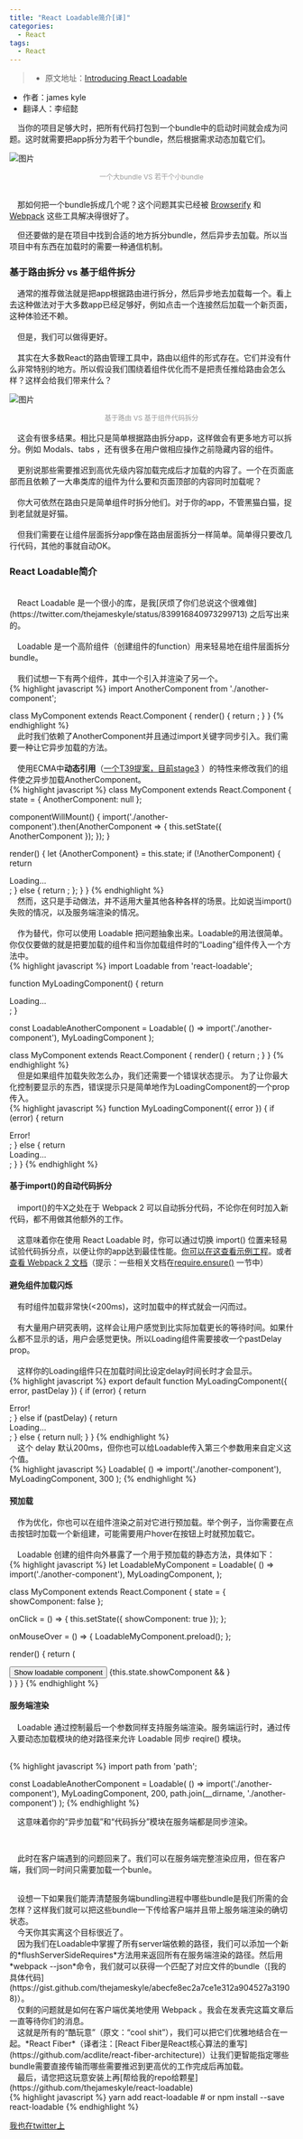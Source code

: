 ```yaml
---
title: "React Loadable简介[译]"
categories:
  - React
tags:
  - React
---
```


> * 原文地址：[Introducing React Loadable](https://medium.com/@thejameskyle/react-loadable-2674c59de178)
* 作者：james kyle
* 翻译人：李绍懿

&emsp;当你的项目足够大时，把所有代码打包到一个bundle中的启动时间就会成为问题。这时就需要把app拆分为若干个bundle，然后根据需求动态加载它们。

![图片](/assets/image1.png)
<center style="font-size:12px;color:#9a9a9a">
    一个大bundle VS 若干个小bundle
</center>
<br>

&emsp;那如何把一个bundle拆成几个呢？这个问题其实已经被 [Browserify](https://github.com/substack/factor-bundle) 和 [Webpack](https://webpack.js.org/guides/code-splitting/) 这些工具解决得很好了。
<br>

&emsp;但还要做的是在项目中找到合适的地方拆分bundle，然后异步去加载。所以当项目中有东西在加载时的需要一种通信机制。
<br>

### 基于路由拆分 vs 基于组件拆分

&emsp;通常的推荐做法就是把app根据路由进行拆分，然后异步地去加载每一个。看上去这种做法对于大多数app已经足够好，例如点击一个连接然后加载一个新页面，这种体验还不赖。
<br>
<br>
&emsp;但是，我们可以做得更好。
<br>
<br>
&emsp;其实在大多数React的路由管理工具中，路由以组件的形式存在。它们并没有什么非常特别的地方。所以假设我们围绕着组件优化而不是把责任推给路由会怎么样？这样会给我们带来什么？

![图片](/assets/image2.png)
<center style="font-size:12px;color:#9a9a9a">
    基于路由 VS 基于组件代码拆分
</center>
<br>
&emsp;这会有很多结果。相比只是简单根据路由拆分app，这样做会有更多地方可以拆分。例如 Modals、tabs ，还有很多在用户做相应操作之前隐藏内容的组件。
<br>
<br>
&emsp;更别说那些需要推迟到高优先级内容加载完成后才加载的内容了。一个在页面底部而且依赖了一大串类库的组件为什么要和页面顶部的内容同时加载呢？
<br>
<br>
&emsp;你大可依然在路由只是简单组件时拆分他们。对于你的app，不管黑猫白猫，捉到老鼠就是好猫。
<br>
<br>
&emsp;但我们需要在让组件层面拆分app像在路由层面拆分一样简单。简单得只要改几行代码，其他的事就自动OK。

### React Loadable简介
<br>
&emsp;React Loadable 是一个很小的库，是我[厌烦了你们总说这个很难做](https://twitter.com/thejameskyle/status/839916840973299713) 之后写出来的。
<br>
<br>
&emsp;Loadable 是一个高阶组件（创建组件的function）用来轻易地在组件层面拆分bundle。
<br>
<br>
&emsp;我们试想一下有两个组件，其中一个引入并渲染了另一个。
<br>
{% highlight javascript %}
import AnotherComponent from './another-component';

class MyComponent extends React.Component {
  render() {
    return <AnotherComponent/>;
  }
}
{% endhighlight %}
<br>
&emsp;此时我们依赖了AnotherComponent并且通过import关键字同步引入。我们需要一种让它异步加载的方法。
<br>
<br>
&emsp;使用ECMA中**动态引用**（[一个T39提案，目前stage3](https://github.com/tc39/proposal-dynamic-import) ）的特性来修改我们的组件使之异步加载AnotherComponent。
<br>
{% highlight javascript %}
class MyComponent extends React.Component {
  state = {
    AnotherComponent: null
  };

  componentWillMount() {
    import('./another-component').then(AnotherComponent => {
      this.setState({ AnotherComponent });
    });
  }

  render() {
    let {AnotherComponent} = this.state;
    if (!AnotherComponent) {
      return <div>Loading...</div>;
    } else {
      return <AnotherComponent/>;
    };
  }
}
{% endhighlight %}
<br>
&emsp;然而，这只是手动做法，并不适用大量其他各种各样的场景。比如说当import()失败的情况，以及服务端渲染的情况。
<br>
<br>
&emsp;作为替代，你可以使用 Loadable 把问题抽象出来。Loadable的用法很简单。你仅仅要做的就是把要加载的组件和当你加载组件时的“Loading”组件传入一个方法中。
<br>
{% highlight javascript %}
import Loadable from 'react-loadable';

function MyLoadingComponent() {
  return <div>Loading...</div>;
}

const LoadableAnotherComponent = Loadable(
  () => import('./another-component'),
  MyLoadingComponent
);

class MyComponent extends React.Component {
  render() {
    return <LoadableAnotherComponent/>;
  }
}
{% endhighlight %}
<br>
&emsp;但是如果组件加载失败怎么办，我们还需要一个错误状态提示。
为了让你最大化控制要显示的东西，错误提示只是简单地作为LoadingComponent的一个prop传入。
<br>
{% highlight javascript %}
function MyLoadingComponent({ error }) {
  if (error) {
    return <div>Error!</div>;
  } else {
    return <div>Loading...</div>;
  }
}
{% endhighlight %}
<br>

#### 基于import()的自动代码拆分

&emsp;import()的牛X之处在于 Webpack 2 可以自动拆分代码，不论你在何时加入新代码，都不用做其他额外的工作。
<br>
<br>
&emsp;这意味着你在使用 React Loadable 时，你可以通过切换 import() 位置来轻易试验代码拆分点，以便让你的app达到最佳性能。[你可以在这查看示例工程](https://github.com/thejameskyle/react-loadable-example)。或者[查看 Webpack 2 文档](https://webpack.js.org/guides/code-splitting-import/)（提示：一些相关文档在[require.ensure()](https://webpack.js.org/guides/code-splitting-require//) 一节中）
<br>

#### 避免组件加载闪烁
&emsp;有时组件加载非常快(<200ms)，这时加载中的样式就会一闪而过。
<br>
<br>
&emsp;有大量用户研究表明，这样会让用户感觉到比实际加载更长的等待时间。如果什么都不显示的话，用户会感觉更快。所以Loading组件需要接收一个pastDelay prop。
<br>
<br>
&emsp;这样你的Loading组件只在加载时间比设定delay时间长时才会显示。
<br>
{% highlight javascript %}
export default function MyLoadingComponent({ error, pastDelay }) {
  if (error) {
    return <div>Error!</div>;
  } else if (pastDelay) {
    return <div>Loading...</div>;
  } else {
    return null;
  }
}
{% endhighlight %}
<br>
&emsp;这个 delay 默认200ms，但你也可以给Loadable传入第三个参数用来自定义这个值。
<br>
{% highlight javascript %}
Loadable(
  () => import('./another-component'),
  MyLoadingComponent,
  300
);
{% endhighlight %}
<br>

#### 预加载

&emsp;作为优化，你也可以在组件渲染之前对它进行预加载。举个例子，当你需要在点击按钮时加载一个新组建，可能需要用户hover在按钮上时就预加载它。
<br>
<br>
&emsp;Loadable 创建的组件向外暴露了一个用于预加载的静态方法，具体如下：
<br>
{% highlight javascript %}
let LoadableMyComponent = Loadable(
  () => import('./another-component'),
  MyLoadingComponent,
);

class MyComponent extends React.Component {
  state = { showComponent: false };

  onClick = () => {
    this.setState({ showComponent: true });
  };

  onMouseOver = () => {
    LoadableMyComponent.preload();
  };

  render() {
    return (
      <div>
        <button onClick={this.onClick} onMouseOver={this.onMouseOver}>
          Show loadable component
        </button>
        {this.state.showComponent && <LoadableMyComponent/>}
      </div>
    )
  }
}
{% endhighlight %}
<br>

#### 服务端渲染

&emsp;Loadable 通过控制最后一个参数同样支持服务端渲染。服务端运行时，通过传入要动态加载模块的绝对路径来允许 Loadable 同步 reqire() 模块。

<br>
{% highlight javascript %}
import path from 'path';

const LoadableAnotherComponent = Loadable(
  () => import('./another-component'),
  MyLoadingComponent,
  200,
  path.join(__dirname, './another-component')
);
{% endhighlight %}
<br>

&emsp;这意味着你的“异步加载”和“代码拆分”模块在服务端都是同步渲染。

<br>

&emsp;此时在客户端遇到的问题回来了。我们可以在服务端完整渲染应用，但在客户端，我们同一时间只需要加载一个bunle。

<br>
&emsp;设想一下如果我们能弄清楚服务端bundling进程中哪些bundle是我们所需的会怎样？这样我们就可以把这些bundle一下传给客户端并且带上服务端渲染的确切状态。

<br>
&emsp;今天你其实离这个目标很近了。

<br>
&emsp;因为我们在Loadable中掌握了所有server端依赖的路径，我们可以添加一个新的*flushServerSideRequires*方法用来返回所有在服务端渲染的路径。然后用*webpack --json*命令，我们就可以获得一个匹配了对应文件的bundle（[我的具体代码](https://gist.github.com/thejameskyle/abecfe8ec2a7ce1e312a904527a31908)）。

<br>
&emsp;仅剩的问题就是如何在客户端优美地使用 Webpack 。我会在发表完这篇文章后一直等待你们的消息。

<br>
&emsp;这就是所有的“酷玩意”（原文：“cool shit”），我们可以把它们优雅地结合在一起。*React Fiber*（译者注：[React Fiber是React核心算法的重写](https://github.com/acdlite/react-fiber-architecture)）让我们更智能指定哪些bundle需要直接传输而哪些需要推迟到更高优的工作完成后再加载。

<br>
&emsp;最后，请您把这玩意安装上再[帮给我的repo给颗星](https://github.com/thejameskyle/react-loadable)

<br>
{% highlight javascript %}
yarn add react-loadable
# or
npm install --save react-loadable
{% endhighlight %}
<br>

[我也在twitter上](https://twitter.com/thejameskyle)


[jekyll-docs]: http://jekyllrb.com/docs/home
[jekyll-gh]:   https://github.com/jekyll/jekyll
[jekyll-talk]: https://talk.jekyllrb.com/
